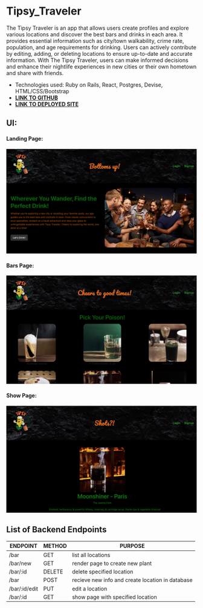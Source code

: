 # Tipsy_Traveler

The Tipsy Traveler is an app that allows users create profiles and explore various locations and discover the best bars and drinks in each area. It provides essential information such as city/town walkability, crime rate, population, and age requirements for drinking. Users can actively contribute by editing, adding, or deleting locations to ensure up-to-date and accurate information. With The Tipsy Traveler, users can make informed decisions and enhance their nightlife experiences in new cities or their own hometown and share with friends.


- Technologies used: Ruby on Rails, React, Postgres, Devise, HTML/CSS/Bootstrap
- [**LINK TO GITHUB**](https://github.com/Harp27/Tipsy-Backend)
- [**LINK TO DEPLOYED SITE**](https://tipsybackend.onrender.com/bars)


## UI:

#### Landing Page:
![Landing Page](./public/images/landing.png)

#### Bars Page:
![User Page](./public/images/bars.png)

#### Show Page:
![Show Page](./public/images/show.png)


## List of Backend Endpoints
| ENDPOINT | METHOD | PURPOSE |
|----------|--------|---------|
| /bar | GET | list all locations |
| /bar/new | GET | render page to create new plant |
| /bar/:id | DELETE | delete specified location |
| /bar | POST | recieve new info and create location in database |
| /bar/:id/edit | PUT | edit a location |
| /bar/:id | GET | show page with specified location |
